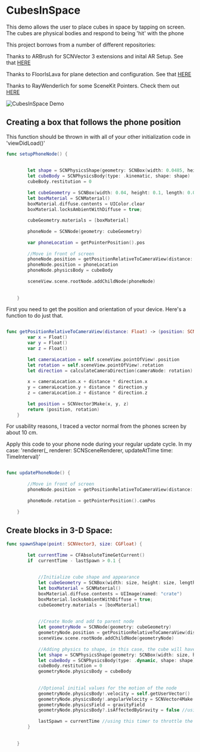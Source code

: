# CubesInSpace
This  demo allows the user to place cubes in space by tapping on screen. The cubes are physical bodies and respond to being 'hit' with the phone

This project borrows from a number of different repositories:

Thanks to ARBrush for SCNVector 3 extensions and inital AR Setup. See that [HERE](https://github.com/laanlabs/ARBrush)

Thanks to FloorIsLava for plane detection and configuration. See that [HERE]( https://github.com/arirawr/ARKit-FloorIsLava)

Thanks to RayWenderlich for some SceneKit Pointers. Check them out [HERE]( https://www.raywenderlich.com/128681/scene-kit-tutorial-swift-part-2-nodes)



![CubesInSpace Demo](./paddleDemo.gif)



## Creating a box that follows the phone position

This function should be thrown in with all of your other initialization code in 'viewDidLoad()' 


```swift
func setupPhoneNode() {
        
        
        let shape = SCNPhysicsShape(geometry: SCNBox(width: 0.0485, height: 0.1, length: 0.0049, chamferRadius: 0), options: nil)
        let cubeBody = SCNPhysicsBody(type: .kinematic, shape: shape)
        cubeBody.restitution = 0
        
        let cubeGeometry = SCNBox(width: 0.04, height: 0.1, length: 0.01, chamferRadius: 0)
        let boxMaterial = SCNMaterial()
        boxMaterial.diffuse.contents = UIColor.clear
        boxMaterial.locksAmbientWithDiffuse = true;
        
        cubeGeometry.materials = [boxMaterial]
        
        phoneNode = SCNNode(geometry: cubeGeometry)
        
        var phoneLocation = getPointerPosition().pos
        
        //Move in front of screen
        phoneNode.position = getPositionRelativeToCameraView(distance: 0.0)
        phoneNode.position = phoneLocation
        phoneNode.physicsBody = cubeBody
        
        sceneView.scene.rootNode.addChildNode(phoneNode)
        
        
    }
```

First you need to get the position and orientation of your device. Here's a function to do just that. 


```swift

func getPositionRelativeToCameraView(distance: Float) -> (position: SCNVector3, rotation: SCNVector4) {
        var x = Float()
        var y = Float()
        var z = Float()
        
        let cameraLocation = self.sceneView.pointOfView!.position 
        let rotation = self.sceneView.pointOfView!.rotation
        let direction = calculateCameraDirection(cameraNode: rotation)
        
        x = cameraLocation.x + distance * direction.x
        y = cameraLocation.y + distance * direction.y
        z = cameraLocation.z + distance * direction.z
        
        let position = SCNVector3Make(x, y, z)
        return (position, rotation)
    }

```


For usability reasons, I traced a vector normal from the phones screen by about 10 cm. 

Apply this code to your phone node during your regular update cycle. In my case: 'renderer(_ renderer: SCNSceneRenderer, updateAtTime time: TimeInterval)'

```swift

func updatePhoneNode() {
        
        //Move in front of screen
        phoneNode.position = getPositionRelativeToCameraView(distance: 0.1)
        
        phoneNode.rotation = getPointerPosition().camPos
      
    }
```


## Create blocks in 3-D Space:
```swift
func spawnShape(point: SCNVector3, size: CGFloat) {
        
        let currentTime = CFAbsoluteTimeGetCurrent()
        if  currentTime - lastSpawn > 0.1 {
            
            
            //Initialize cube shape and appearance
            let cubeGeometry = SCNBox(width: size, height: size, length: size, chamferRadius: 0)
            let boxMaterial = SCNMaterial()
            boxMaterial.diffuse.contents = UIImage(named: "crate")
            boxMaterial.locksAmbientWithDiffuse = true;
            cubeGeometry.materials = [boxMaterial]
            
            
            //Create Node and add to parent node
            let geometryNode = SCNNode(geometry: cubeGeometry)
            geometryNode.position = getPositionRelativeToCameraView(distance: 0.2).position
            sceneView.scene.rootNode.addChildNode(geometryNode)
            
            //Adding physics to shape, in this case, the cube will have the exact same shape as the node
            let shape = SCNPhysicsShape(geometry: SCNBox(width: size, height: size, length: size, chamferRadius: 0), options: nil)
            let cubeBody = SCNPhysicsBody(type: .dynamic, shape: shape)
            cubeBody.restitution = 0
            geometryNode.physicsBody = cubeBody
            
            
            //Optional initial values for the motion of the node
            geometryNode.physicsBody!.velocity = self.getUserVector()
            geometryNode.physicsBody!.angularVelocity = SCNVector4Make(-1, 0, 0, Float(Double.pi/16));
            geometryNode.physicsField = gravityField
            geometryNode.physicsBody?.isAffectedByGravity = false //using custom gravity field
            
            lastSpawn = currentTime //using this timer to throttle the amount of cubes created
        }
        
        
    }
```


